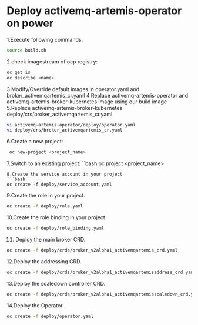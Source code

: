 # Deploy activemq-artemis-operator on power
1.Execute following commands:
```bash
source build.sh
```
2.check imagestream of ocp registry:
```bash
oc get is
oc describe <name>
```
3.Modify/Override default images in operator.yaml and broker_activemqartemis_cr.yaml 
4.Replace activemq-artemis-operator and activemq-artemis-broker-kubernetes image using our build image
5.Replace activemq-artemis-broker-kubernetes deploy/crs/broker_activemqartemis_cr.yaml
```bash
vi activemq-artemis-operator/deploy/operator.yaml
vi deploy/crs/broker_activemqartemis_cr.yaml
```
6.Create a new project:
```bash
 oc new-project <project_name>
 ```
 7.Switch to an existing project:
 ``bash
 oc project <project_name>
 ```
 8.Create the service account in your project
 ```bash
 oc create -f deploy/service_account.yaml
 ```
 9.Create the role in your project.
 ```bash
 oc create -f deploy/role.yaml
 ```
 10.Create the role binding in your project.
 ```bash
 oc create -f deploy/role_binding.yaml
 ```
 11. Deploy the main broker CRD.
 ```bash
 oc create -f deploy/crds/broker_v2alpha1_activemqartemis_crd.yaml
 ```
 12.Deploy the addressing CRD.
 ```bash
 oc create -f deploy/crds/broker_v2alpha1_activemqartemisaddress_crd.yaml
 ```
 13.Deploy the scaledown controller CRD.
 ```bash
 oc create -f deploy/crds/broker_v2alpha1_activemqartemisscaledown_crd.yaml
 ```
 14.Deploy the Operator.
 ```bash
 oc create -f deploy/operator.yaml
 ```
